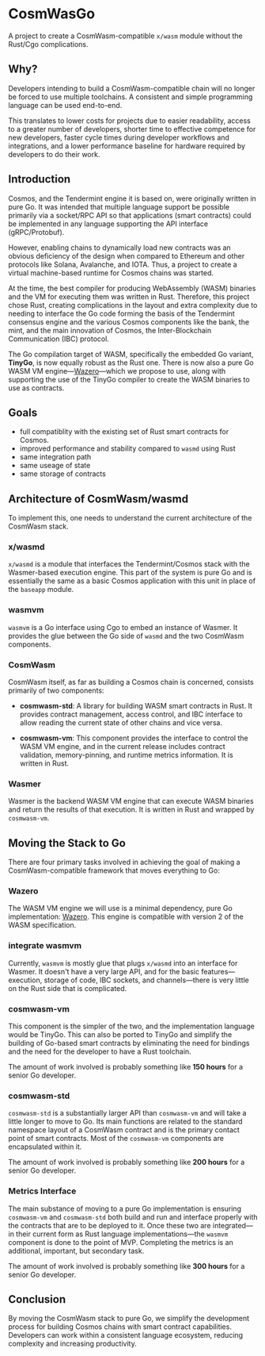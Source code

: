 # CosmWasGo

A project to create a CosmWasm-compatible `x/wasm` module without the Rust/Cgo complications.

## Why?

Developers intending to build a CosmWasm-compatible chain will no longer be forced to use multiple toolchains. A consistent and simple programming language can be used end-to-end.

This translates to lower costs for projects due to easier readability, access to a greater number of developers, shorter time to effective competence for new developers, faster cycle times during developer workflows and integrations, and a lower performance baseline for hardware required by developers to do their work.

## Introduction

Cosmos, and the Tendermint engine it is based on, were originally written in pure Go. It was intended that multiple language support be possible primarily via a socket/RPC API so that applications (smart contracts) could be implemented in any language supporting the API interface (gRPC/Protobuf).

However, enabling chains to dynamically load new contracts was an obvious deficiency of the design when compared to Ethereum and other protocols like Solana, Avalanche, and IOTA. Thus, a project to create a virtual machine-based runtime for Cosmos chains was started.

At the time, the best compiler for producing WebAssembly (WASM) binaries and the VM for executing them was written in Rust. Therefore, this project chose Rust, creating complications in the layout and extra complexity due to needing to interface the Go code forming the basis of the Tendermint consensus engine and the various Cosmos components like the bank, the mint, and the main innovation of Cosmos, the Inter-Blockchain Communication (IBC) protocol.

The Go compilation target of WASM, specifically the embedded Go variant, **TinyGo**, is now equally robust as the Rust one. There is now also a pure Go WASM VM engine—[Wazero](https://github.com/tetratelabs/wazero)—which we propose to use, along with supporting the use of the TinyGo compiler to create the WASM binaries to use as contracts.

## Goals

* full compatiblity with the existing set of Rust smart contracts for Cosmos.
* improved performance and stability compared to `wasmd` using Rust
* same integration path
* same useage of state
* same storage of contracts

## Architecture of CosmWasm/wasmd

To implement this, one needs to understand the current architecture of the CosmWasm stack.

### x/wasmd

`x/wasmd` is a module that interfaces the Tendermint/Cosmos stack with the Wasmer-based execution engine. This part of the system is pure Go and is essentially the same as a basic Cosmos application with this unit in place of the `baseapp` module.

### wasmvm

`wasmvm` is a Go interface using Cgo to embed an instance of Wasmer. It provides the glue between the Go side of `wasmd` and the two CosmWasm components.

### CosmWasm

CosmWasm itself, as far as building a Cosmos chain is concerned, consists primarily of two components:

* **cosmwasm-std**: A library for building WASM smart contracts in Rust. It provides contract management, access control, and IBC interface to allow reading the current state of other chains and vice versa.

* **cosmwasm-vm**: This component provides the interface to control the WASM VM engine, and in the current release includes contract validation, memory-pinning, and runtime metrics information. It is written in Rust.

### Wasmer

Wasmer is the backend WASM VM engine that can execute WASM binaries and return the results of that execution. It is written in Rust and wrapped by `cosmwasm-vm`.

## Moving the Stack to Go

There are four primary tasks involved in achieving the goal of making a CosmWasm-compatible framework that moves everything to Go:

### Wazero

The WASM VM engine we will use is a minimal dependency, pure Go implementation: [Wazero](https://github.com/tetratelabs/wazero). This engine is compatible with version 2 of the WASM specification.

### integrate wasmvm

Currently, `wasmvm` is mostly glue that plugs `x/wasmd` into an interface for Wasmer. It doesn't have a very large API, and for the basic features—execution, storage of code, IBC sockets, and channels—there is very little on the Rust side that is complicated.

### cosmwasm-vm

This component is the simpler of the two, and the implementation language would be TinyGo. This can also be ported to TinyGo and simplify the building of Go-based smart contracts by eliminating the need for bindings and the need for the developer to have a Rust toolchain.

The amount of work involved is probably something like **150 hours** for a senior Go developer.

### cosmwasm-std

`cosmwasm-std` is a substantially larger API than `cosmwasm-vm` and will take a little longer to move to Go. Its main functions are related to the standard namespace layout of a CosmWasm contract and is the primary contact point of smart contracts. Most of the `cosmwasm-vm` components are encapsulated within it.

The amount of work involved is probably something like **200 hours** for a senior Go developer.

### Metrics Interface

The main substance of moving to a pure Go implementation is ensuring `cosmwasm-vm` and `cosmwasm-std` both build and run and interface properly with the contracts that are to be deployed to it. Once these two are integrated—in their current form as Rust language implementations—the `wasmvm` component is done to the point of MVP. Completing the metrics is an additional, important, but secondary task.

The amount of work involved is probably something like **300 hours** for a senior Go developer.

## Conclusion

By moving the CosmWasm stack to pure Go, we simplify the development process for building Cosmos chains with smart contract capabilities. Developers can work within a consistent language ecosystem, reducing complexity and increasing productivity.
